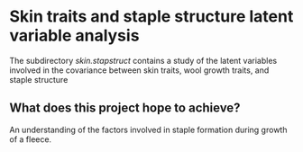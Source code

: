 # Skin traits and staple structure latent variable analysis #
The subdirectory _skin.stapstruct_ contains a study of the latent variables involved in the covariance between skin traits, wool growth traits,  and staple structure

## What does this project hope to achieve? ##
An understanding of the factors involved in staple formation during growth of a fleece. 

